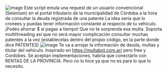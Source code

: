 ![image](https://github.com/xdocimo/checker-multas-cordoba/assets/34216821/f63229aa-21cb-4b01-a22a-0467e1f97b2e)
Este script emula una request de un usuario convencional (Selenium) en el portal tributario de la municipalidad de Córdoba a la hora de consultar la deuda registrada de una patente
La idea seria que lo cronees y puedas tener información constante al respecto de tu vehículo. ¡Podes ahorrar $ si pagas a tiempo! Que no te sorprenda esa multa.
Soporta multithreading así que no será mayor complicación consultar muchas patentes a la vez (establecelas dentro del propio código, en la parte donde dice PATENTES)
![image](https://github.com/xdocimo/checker-multas-cordoba/assets/34216821/122d1de5-4835-4a62-bf57-bb7e13d1f963)
Te va a arrojar la información de deuda, multas y titular del vehículo.
Inspirado en https://multabot.com.ar/ pero free y Cordobes.
Se aceptan implementaciones, habria que conectarlo con RENTAS DE LA PROVINCIA. Pero no lo hice ya que no es para lo que lo necesito.
